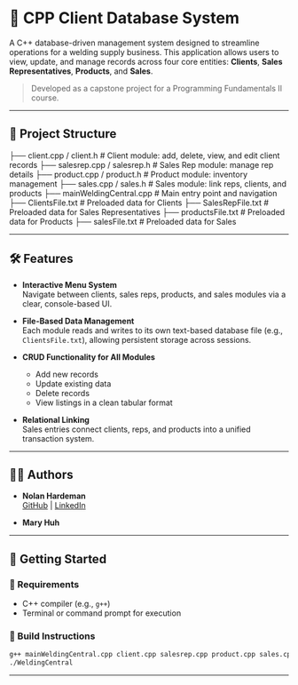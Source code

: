 # 🧮 CPP Client Database System

A C++ database-driven management system designed to streamline operations for a welding supply business. This application allows users to view, update, and manage records across four core entities: **Clients**, **Sales Representatives**, **Products**, and **Sales**.

> Developed as a capstone project for a Programming Fundamentals II course.

---

## 📂 Project Structure

├── client.cpp / client.h # Client module: add, delete, view, and edit client records ├── salesrep.cpp / salesrep.h # Sales Rep module: manage rep details ├── product.cpp / product.h # Product module: inventory management ├── sales.cpp / sales.h # Sales module: link reps, clients, and products ├── mainWeldingCentral.cpp # Main entry point and navigation ├── ClientsFile.txt # Preloaded data for Clients ├── SalesRepFile.txt # Preloaded data for Sales Representatives ├── productsFile.txt # Preloaded data for Products ├── salesFile.txt # Preloaded data for Sales

---

## 🛠️ Features

- **Interactive Menu System**  
  Navigate between clients, sales reps, products, and sales modules via a clear, console-based UI.

- **File-Based Data Management**  
  Each module reads and writes to its own text-based database file (e.g., `ClientsFile.txt`), allowing persistent storage across sessions.

- **CRUD Functionality for All Modules**  
  - Add new records  
  - Update existing data  
  - Delete records  
  - View listings in a clean tabular format

- **Relational Linking**  
  Sales entries connect clients, reps, and products into a unified transaction system.

---

## 🧑‍💻 Authors

- **Nolan Hardeman**  
  [GitHub](https://github.com/nhardemandata) | [LinkedIn](https://www.linkedin.com/in/your-link)

- **Mary Huh**

---

## 🏁 Getting Started

### 🔧 Requirements
- C++ compiler (e.g., `g++`)
- Terminal or command prompt for execution

### 🚀 Build Instructions

```bash
g++ mainWeldingCentral.cpp client.cpp salesrep.cpp product.cpp sales.cpp -o WeldingCentral
./WeldingCentral
```

---
